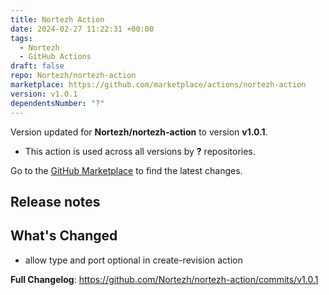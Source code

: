 ```yaml
---
title: Nortezh Action
date: 2024-02-27 11:22:31 +00:00
tags:
  - Nortezh
  - GitHub Actions
draft: false
repo: Nortezh/nortezh-action
marketplace: https://github.com/marketplace/actions/nortezh-action
version: v1.0.1
dependentsNumber: "?"
---
```



Version updated for **Nortezh/nortezh-action** to version **v1.0.1**.
- This action is used across all versions by **?** repositories.

Go to the [GitHub Marketplace](https://github.com/marketplace/actions/nortezh-action) to find the latest changes.

## Release notes

## What's Changed
* allow type and port optional in create-revision action

**Full Changelog**: https://github.com/Nortezh/nortezh-action/commits/v1.0.1
